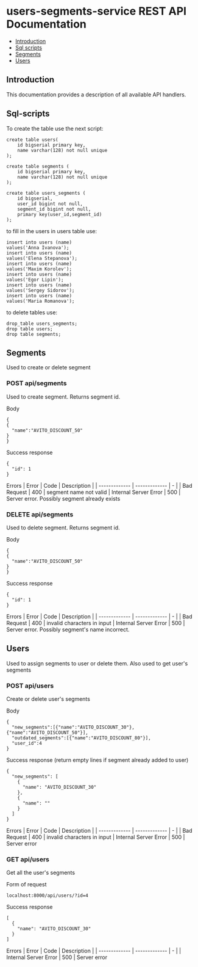# users-segments-service REST API Documentation

* [Introduction](#introduction)
* [Sql scripts](#sql-scripts)
* [Segments](#segments)
* [Users](#users)

## Introduction

This documentation provides a description of all available API handlers.

## Sql-scripts

To create the table use the next script:
```
create table users(
    id bigserial primary key,
    name varchar(128) not null unique
);

create table segments (
    id bigserial primary key,
    name varchar(128) not null unique
);

create table users_segments (
	id bigserial,
	user_id bigint not null,
	segment_id bigint not null,
	primary key(user_id,segment_id)
);
```
to fill in the users in users table use: 
```
insert into users (name)
values('Anna Ivanova');
insert into users (name)
values('Elena Stepanova');
insert into users (name)
values('Maxim Korolev');
insert into users (name)
values('Egor Lipin');
insert into users (name)
values('Sergey Sidorov');
insert into users (name)
values('Maria Romanova');
```
to delete tables use:
```
drop_table users_segments;
drop table users;
drop table segments;
```
## Segments

Used to create or delete segment

### POST api/segments

Used to create segment. Returns segment id.

Body
```
{
{
  "name":"AVITO_DISCOUNT_50"
}
}
```

Success response 
```
{
  "id": 1
}
```

Errors
| Error             | Code          | Description   |
| -------------     | ------------- | -             |
| Bad Request         | 400  | segment name not valid 
| Internal Server Error | 500 | Server error. Possibly segment already exists

### DELETE api/segments

Used to delete segment. Returns segment id.

Body
```
{
{
  "name":"AVITO_DISCOUNT_50"
}
}
```

Success response 
```
{
  "id": 1
}
```

Errors
| Error             | Code          | Description   |
| -------------     | ------------- | -             |
| Bad Request         | 400  | invalid characters in input
| Internal Server Error | 500 | Server error. Possibly segment's name incorrect.


## Users

Used to assign segments to user or delete them. Also used to get user's segments

### POST api/users

Create or delete user's segments

Body
```
{
  "new_segments":[{"name":"AVITO_DISCOUNT_30"},{"name":"AVITO_DISCOUNT_50"}],
  "outdated_segments":[{"name":"AVITO_DISCOUNT_80"}],
  "user_id":4
}
```

Success response (return empty lines if segment already added to user)
```
{
  "new_segments": [
    {
      "name": "AVITO_DISCOUNT_30"
    },
    {
      "name": ""
    }
  ]
}
```

Errors
| Error             | Code          | Description   |
| -------------     | ------------- | -             |
| Bad Request         | 400  | invalid characters in input
| Internal Server Error | 500 | Server error

### GET api/users

Get all the user's segments

Form of request
```
localhost:8000/api/users/?id=4
```

Success response
```
[
  {
    "name": "AVITO_DISCOUNT_30"
  }
]
```

Errors
| Error             | Code          | Description   |
| -------------     | ------------- | -             |
| Internal Server Error | 500 | Server error









